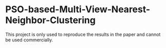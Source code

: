 # PSO-based-Multi-View-Nearest-Neighbor-Clustering

This project is only used to reproduce the results in the paper and cannot be used commercially.
